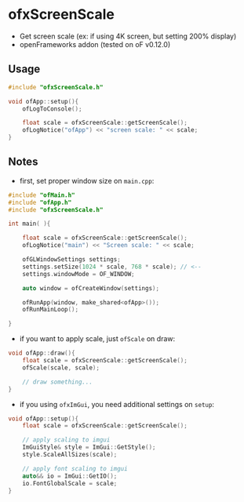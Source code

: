 # ofxScreenScale

- Get screen scale (ex: if using 4K screen, but setting 200% display)
- openFrameworks addon (tested on oF v0.12.0)

## Usage

```cpp
#include "ofxScreenScale.h"

void ofApp::setup(){
    ofLogToConsole();

    float scale = ofxScreenScale::getScreenScale();
    ofLogNotice("ofApp") << "screen scale: " << scale;
}
```

## Notes

- first, set proper window size on `main.cpp`:

```cpp
#include "ofMain.h"
#include "ofApp.h"
#include "ofxScreenScale.h"

int main( ){

	float scale = ofxScreenScale::getScreenScale();
	ofLogNotice("main") << "Screen scale: " << scale;

	ofGLWindowSettings settings;
	settings.setSize(1024 * scale, 768 * scale); // <--
	settings.windowMode = OF_WINDOW;

	auto window = ofCreateWindow(settings);

	ofRunApp(window, make_shared<ofApp>());
	ofRunMainLoop();

}
```

- if you want to apply scale, just `ofScale` on draw:

```cpp
void ofApp::draw(){
    float scale = ofxScreenScale::getScreenScale();
    ofScale(scale, scale);

    // draw something...
}
```

- if you using `ofxImGui`, you need additional settings on `setup`:

```cpp
void ofApp::setup(){
    float scale = ofxScreenScale::getScreenScale();

    // apply scaling to imgui
    ImGuiStyle& style = ImGui::GetStyle();
    style.ScaleAllSizes(scale);

    // apply font scaling to imgui
    auto&& io = ImGui::GetIO();
    io.FontGlobalScale = scale;
}
```